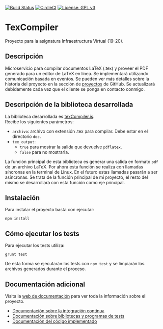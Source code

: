 [![Build Status]( https://travis-ci.org/victorperalta93/IV-Proyecto.svg?branch=master)](https://travis-ci.org/victorperalta93/IV-Proyecto)
[![CircleCI](https://circleci.com/gh/victorperalta93/IV-Proyecto.svg?style=svg)](https://circleci.com/gh/victorperalta93/IV-Proyecto)
[![License: GPL v3](https://img.shields.io/badge/License-GPLv3-blue.svg)](https://www.gnu.org/licenses/gpl-3.0)

# TexCompiler
Proyecto para la asignatura Infraestructura Virtual (19-20).

## Descripción

Microservicio para compilar documentos LaTeX (.tex) y proveer el PDF generado para un editor de LaTeX en línea. Se implementará utilizando comunicación basada en eventos.
Se pueden ver más detalles sobre la historia del proyecto en la sección de [proyectos](https://github.com/victorperalta93/IV-Proyecto/projects/1) de GitHub. Se actualizará debidamente cada vez que el cliente se ponga en contacto conmigo.

## Descripción de la biblioteca desarrollada
La biblioteca desarrollada es [texCompiler.js](src/texCompiler.js).  
Recibe los siguientes parámetros:
* `archivo`: archivo con extensión .tex para compilar. Debe estar en el directorio `doc`.
* `tex_output`: 
  * `true` para mostrar la salida que devuelve `pdflatex`.  
  * `false` para no mostrarla.  

La función principal de esta biblioteca es generar una salida en formato `pdf` de un archivo LaTeX. Por ahora esta función se realiza con llamadas síncronas en la terminal de Linux. En el futuro estas llamadas pasarán a ser asíncronas.
Se trata de la función principal de mi proyecto, el resto del mismo se desarrollará con esta función como eje principal.

## Instalación
Para instalar el proyecto basta con ejecutar:
```
npm install 
```

## Cómo ejecutar los tests
Para ejecutar los tests utiliza:
```
grunt test
```
De esta forma se ejecutarán los tests con `npm test` y se limpiarán los archivos generados durante el proceso.

## Documentación adicional
Visita la [web de documentación](https://victorperalta93.github.io/IV-Proyecto) para ver toda la información sobre el proyecto.
* [Documentación sobre la integración continua](https://victorperalta93.github.io/IV-Proyecto/#/integracion_continua)
* [Documentación sobre bibliotecas y programas de tests](https://victorperalta93.github.io/IV-Proyecto/#/bibtests)
* [Documentación del código implementado](https://victorperalta93.github.io/IV-Proyecto/docco/texCompiler.html)